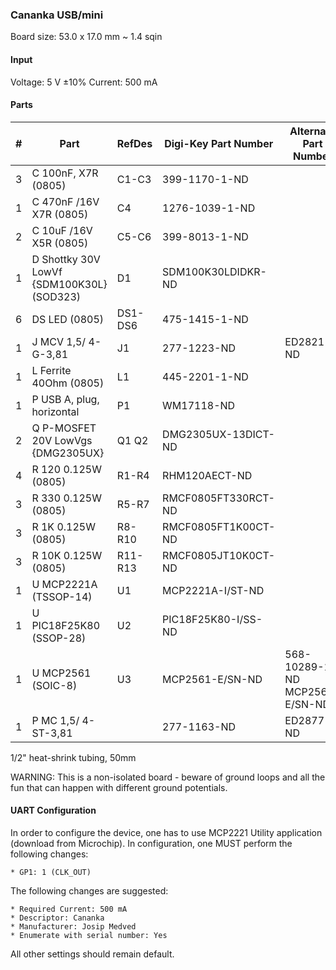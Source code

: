 ### Cananka USB/mini ###

Board size: 53.0 x 17.0 mm ~ 1.4 sqin


#### Input ####

Voltage: 5 V ±10%
Current: 500 mA


#### Parts ####

|  # | Part                                      | RefDes  | Digi-Key Part Number       | Alternate Part Number      |
|---:|-------------------------------------------|---------|----------------------------|---------------------------------|
|  3 | C 100nF, X7R (0805)                       | C1-C3   | 399-1170-1-ND              |                                 |
|  1 | C 470nF /16V X7R (0805)                   | C4      | 1276-1039-1-ND             |                                 |
|  2 | C 10uF /16V X5R (0805)                    | C5-C6   | 399-8013-1-ND              |                                 |
|  1 | D Shottky 30V LowVf {SDM100K30L} (SOD323) | D1      | SDM100K30LDIDKR-ND         |                                 |
|  6 | DS LED (0805)                             | DS1-DS6 | 475-1415-1-ND              |                                 |
|  1 | J MCV 1,5/ 4-G-3,81                       | J1      | 277-1223-ND                | ED2821-ND                       |
|  1 | L Ferrite 40Ohm (0805)                    | L1      | 445-2201-1-ND              |                                 |
|  1 | P USB A, plug, horizontal                 | P1      | WM17118-ND                 |                                 |
|  2 | Q P-MOSFET 20V LowVgs {DMG2305UX}         | Q1 Q2   | DMG2305UX-13DICT-ND        |                                 |
|  4 | R 120 0.125W (0805)                       | R1-R4   | RHM120AECT-ND              |                                 |
|  3 | R 330 0.125W (0805)                       | R5-R7   | RMCF0805FT330RCT-ND        |                                 |
|  3 | R 1K 0.125W (0805)                        | R8-R10  | RMCF0805FT1K00CT-ND        |                                 |
|  3 | R 10K 0.125W (0805)                       | R11-R13 | RMCF0805JT10K0CT-ND        |                                 |
|  1 | U MCP2221A (TSSOP-14)                     | U1      | MCP2221A-I/ST-ND           |                                 |
|  1 | U PIC18F25K80 (SSOP-28)                   | U2      | PIC18F25K80-I/SS-ND        |                                 |
|  1 | U MCP2561 (SOIC-8)                        | U3      | MCP2561-E/SN-ND            | 568-10289-1-ND  MCP2562-E/SN-ND |
|  1 | P MC 1,5/ 4-ST-3,81                       |         | 277-1163-ND                | ED2877-ND                       |

1/2" heat-shrink tubing, 50mm


WARNING: This is a non-isolated board - beware of ground loops and all the fun
that can happen with different ground potentials.



#### UART Configuration ####

In order to configure the device, one has to use MCP2221 Utility application
(download from Microchip). In configuration, one MUST perform the following
changes:

    * GP1: 1 (CLK_OUT)

The following changes are suggested:

    * Required Current: 500 mA
    * Descriptor: Cananka
    * Manufacturer: Josip Medved
    * Enumerate with serial number: Yes

All other settings should remain default.
